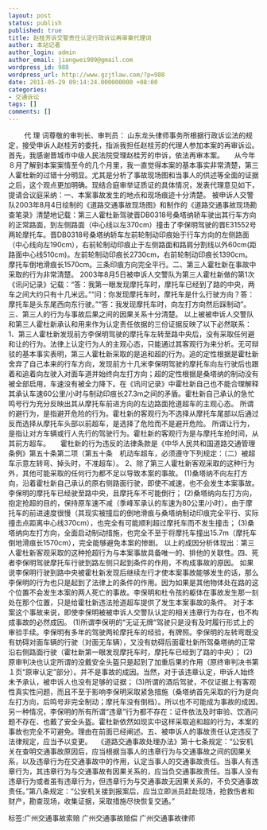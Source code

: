 ```yaml
---
layout: post
status: publish
published: true
title: 赵桂芳诉交警责任认定行政诉讼再审案代理词
author: 本站记者
author_login: admin
author_email: jiangwei909@gmail.com
wordpress_id: 988
wordpress_url: http://www.gzjtlaw.com/?p=988
date: 2011-05-29 09:14:24.000000000 +08:00
categories:
- 交通诉讼
tags: []
comments: []
---
```

　　 代 理 词尊敬的审判长、审判员： 山东龙头律师事务所根据行政诉讼法的规定，接受申诉人赵桂芳的委托，指派我担任赵桂芳的代理人参加本案的再审诉讼。首先，我感谢晋城市中级人民法院受理赵桂芳的申诉，依法再审本案。　　从今年８月了解到本案案情至今的几个月里，我一直觉得本案的基本事实非常清楚，第三人霍杜新的过错十分明显。尤其是分析了事故现场图和当事人的供述等全面的证据之后，这个观点更加明确。现结合庭审举证质证的具体情况，发表代理意见如下，提请合议庭采纳：一、本案事故发生的地点和现场痕迹十分清楚。 被申诉人交警队2003年8月4日绘制的《道路交通事故现场图》和制作的《道路交通事故现场勘查笔录》清楚地记载：第三人霍杜新驾驶晋DB0318号桑塔纳轿车驶出其行车方向的正常路面，到左侧路面（中心线以左370cm）撞击了李保明驾驶的晋E31552号两轮摩托车。晋DB0318号桑塔纳轿车左前轮制动印痕始于行车方向的左侧路面（中心线向左190cm），右前轮制动印痕止于左侧路面和路肩分割线以外60cm(距路面中心线510cm)。左前轮制动印痕长2730cm，右前轮制动印痕长1390cm。摩托车倒地滑痕长1570cm。三条印痕方向完全平行。二、第三人霍杜新在事故中采取的行为非常清楚。 2003年8月5日被申诉人交警队为第三人霍杜新做的第1次《讯问记录》记载：&ldquo;答：我第一眼发现摩托车时，摩托车已经到了路的中央，两车之间大约只有十几米远。&rdquo;&ldquo;问：你发现摩托车时，摩托车是什么行驶方向？答：摩托车是头东尾西向东行驶。&rdquo;&ldquo;答：我发现摩托车时，向左打方向然后踩制动&rdquo;。三、第三人的行为与事故后果之间的因果关系十分清楚。 以上被被申诉人交警队和第三人霍杜新承认和用来作为认定责任依据的三份证据反映了以下必然联系： 1、第三人霍杜新发现前方李保明驾驶的摩托车左转至路中央后，没有采取任何避和让的行为。法律上认定行为人的主观心态，只能通过其客观行为来分析。无可辩驳的基本事实表明，第三人霍杜新采取的是追和超的行为。追的定性根据是霍杜新舍弃了自己本来的行车方向，发现前方十几米李保明驾驶的摩托车向左行驶后也跟着和追着向左驶入对面车道并始终向左打方向；超的定性根据是桑塔纳的制动没有被全部启用，车速没有被全力降下。在《讯问记录》中霍杜新自己也不能合理解释其承认车速60公里&#47;小时与制动印痕长27.3m之间的矛盾。霍杜新自己承认的急忙鸣号行为充分反映出其从摩托车前进方向的左边路面抢道超车的主观心态。 所谓的避行为，是指避开危险的行为。霍杜新的客观行为不选择从摩托车尾部以后通过反而选择从摩托车头部以前超车，是选择了危险而不是避开危险。 所谓让行为，是指让对方车辆或行人先行的驾驶行为。霍杜新的客观行为是与摩托车抢时间，从其前方超车。　　霍杜新的行为违反的法律条款是《中华人民共和国道路交通管理条例》第五十条第二项（第五十条　机动车超车，必须遵守下列规定：（二）被超车示意左转弯、掉头时，不准超车）。 2、除了第三人霍杜新客观采取的这种行为外，其他可能采取的任何行为都不足以导致本案的事故。 (1)桑塔纳不向左打方向，沿着霍杜新自己承认的原右侧路面行驶，即使不减速，也不会发生本案事故。李保明的摩托车已经驶至路中央，且摩托车不可能倒行； (2)桑塔纳向左打方向，抱定抢超的目的，保持原车速不减（季峰军承认的车速为80公里&#47;小时）。由于摩托车的前进速度很慢（其现实被撞后的倒地滑痕与桑塔纳制动印痕完全平行、实际撞击点距离中心线370cm），也完全有可能顺利超过摩托车而不发生撞击； (3)桑塔纳向左打方向，全面启动制动措施，也完全不至于将摩托车撞出15.7m（摩托车倒地滑痕长1570cm），完全能够避免本案的惨剧。 以上的成因分析体现出：第三人霍杜新客观采取的这种抢超行为与本案事故具备唯一的、排他的关联性。四、死者李保明驾驶摩托车行驶到路左侧只起到条件的作用，不构成事故的原因。 如果说李保明行驶到路中央被霍杜新发现后继续左行才使本案事故能够发生的话，那么李保明的行为也只是起到了法律上的条件的作用。因为如果是其他物体处在路的这个位置不会发生本案的两人死亡的事故。李保明和杜令孩的躯体在事故发生那一刻处在那个位置，只是给霍杜新违法抢道超车提供了发生本案事故的条件。 对于本案这个事故来说，即使李保明被被申诉人交警队认定的相关违章行为存在，也不构成事故的必然成因。 (1)所谓李保明的&ldquo;无证无牌&rdquo;驾驶只是没有及时履行形式上的审验手续。李保明有多年的驾驶两轮摩托车的经验，有牌照。李保明的左转弯既没有妨碍对面车辆的行驶（对面无车辆），又没有妨碍后面霍杜新所驾桑塔纳的正常沿右侧路面行驶（霍杜新第一眼发现摩托车时，摩托车已经到了路的中央）； (2)原审判决也认定所谓的没戴安全头盔只是起到了加重后果的作用（原终审判决书第１页&ldquo;原审认定&rdquo;部分）。并不是事故的成因。当然，对于该违章认定，申诉人始终未予承认，被申诉人也没有足够的证据； (3)所谓的酒后驾驶，不仅证据上有客观性真实性问题，而且不至于影响李保明采取紧急措施（桑塔纳首先采取的行为是向左打方向，后鸣号非完全制动；摩托车没有倒档）。所以也不可能成为事故的成因。　　另一种情况，李保明的所有所谓&ldquo;违章&rdquo;行为都不存在：证件依法及时审验、饮酒问题不存在、也戴了安全头盔。霍杜新依然如现实中这样采取追和超的行为，本案的事故也完全不可避免。理由在前面已经阐述。五、被申诉人的事故责任认定违反了法律规定，应当予以变更。　 《道路交通事故处理办法》第十七条规定：&ldquo;公安机关在查明交通事故原因后，应当根据当事人的违章行为与交通事故之间的因果关系，以及违章行为在交通事故中的作用，认定当事人的交通事故责任。当事人有违章行为，其违章行为与交通事故有因果关系的，应当负交通事故责任。当事人没有违章行为或者虽有违章行为，但违章行为与交通事故无因果关系的，不负交通事故责任。&rdquo;第八条规定：&ldquo;公安机关接到报案后，应当立即派员赶赴现场，抢救伤者和财产，勘查现场，收集证据，采取措施尽快恢复交通。&rdquo;标签:广州交通事故索赔 广州交通事故赔偿 广州交通事故律师
